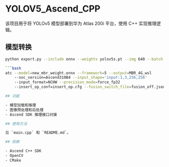 # YOLOV5_Ascend_CPP

该项目用于将 YOLOv5 模型部署到华为 Atlas 200i 平台，使用 C++ 实现推理逻辑。

## 模型转换

```bash
python export.py --include onnx --weights yolov5s.pt --img 640 --batch 1 --opset=12

```bash
atc --model=new_mbr_weight.onnx --framework=5 --output=MBR_4G_wsl 
    --soc_version=Ascend310B4 --input_shape='input:1,3,256,256' 
    --input_format=NCHW --precision_mode=force_fp32 
    --insert_op_conf=insert_op.cfg --fusion_switch_file=fusion_off.json

## 功能

- 模型加载和推理
- 图像预处理和后处理
- Ascend SDK 推理接口对接

## 使用方法

见 `main.cpp` 和 `README.md`。

## 依赖

- Ascend C++ SDK
- OpenCV
- CMake
